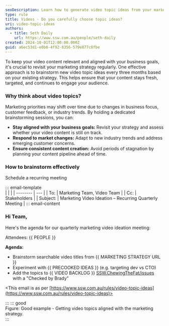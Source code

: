 ```yaml
---
seoDescription: Learn how to generate video topic ideas from your marketing strategy.
type: rule
title: Videos - Do you carefully choose topic ideas?
uri: video-topic-ideas
authors:
  - title: Seth Daily 
    url: https://www.ssw.com.au/people/seth-daily
created: 2024-10-01T12:00:00.000Z
guid: a6ec53d1-e0b6-4f92-8356-579e877c8fbe
---
```


To keep your video content relevant and aligned with your business goals, it's crucial to revisit your marketing strategy regularly. One effective approach is to brainstorm new video topic ideas every three months based on your existing strategy. This helps ensure that your content stays fresh, targeted, and continues to engage your audience.

<!--endintro-->

### Why think about video topics?

Marketing priorities may shift over time due to changes in business focus, customer feedback, or industry trends. By holding a dedicated brainstorming sessions, you can:

- **Stay aligned with your business goals:** Revisit your strategy and assess whether your video content is still on track.
- **Respond to market changes:** Adapt to new industry trends and address emerging customer concerns.
- **Ensure consistent content creation:** Avoid periods of stagnation by planning your content pipeline ahead of time.

### How to brainstorm effectively

Schedule a recurring meeting

::: email-template  
|          |     |
| -------- | --- |
| To:      | Marketing Team, Video Team |
| Cc:      | Stakeholders |
| Subject: | Marketing Video Ideation – Recurring Quarterly Meeting |
::: email-content  

### Hi Team,

Here's the agenda for our quarterly marketing video ideation meeting:

Attendees: {{ PEOPLE }}

**Agenda:**
* Brainstorm searchable video titles from {{ MARKETING STRATEGY URL }}
* Experiment with {{ PRECOOKED IDEAS }} (e.g. targeting dev vs CTO)
* Add the topics to {{ VIDEO BACKLOG }} [SSW.ChewingTheFat/issues](https://github.com/SSWConsulting/SSW.ChewingTheFat/issues) with a "Checked by Brady"


<This email is as per [https://www.ssw.com.au/rules/video-topic-ideas](https://www.ssw.com.au/rules/video-topic-ideas)>

:::
::: good  
Figure: Good example - Getting video topics aligned with the marketing strategy.  
:::
